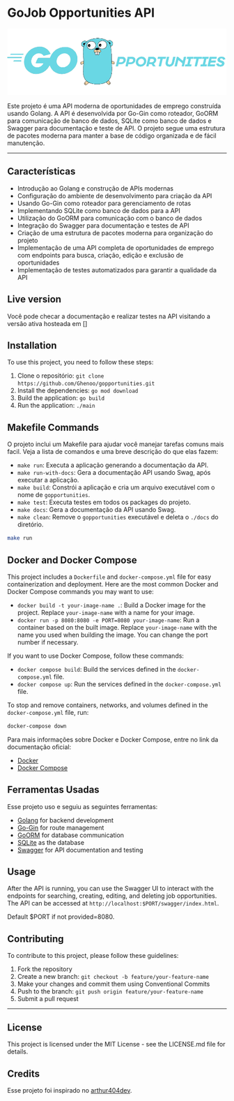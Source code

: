 # GoJob Opportunities API

<p align="center">
  <img src="./assets/gopportunities.png" alt="GoJob Header">
</p>

Este projeto é uma API moderna de oportunidades de emprego construída usando Golang. A API é desenvolvida por Go-Gin como roteador, GoORM para comunicação de banco de dados, SQLite como banco de dados e Swagger para documentação e teste de API. O projeto segue uma estrutura de pacotes moderna para manter a base de código organizada e de fácil manutenção.

---

## Características

- Introdução ao Golang e construção de APIs modernas
- Configuração do ambiente de desenvolvimento para criação da API
- Usando Go-Gin como roteador para gerenciamento de rotas
- Implementando SQLite como banco de dados para a API
- Utilização do GoORM para comunicação com o banco de dados
- Integração do Swagger para documentação e testes de API
- Criação de uma estrutura de pacotes moderna para organização do projeto
- Implementação de uma API completa de oportunidades de emprego com endpoints para busca, criação, edição e exclusão de oportunidades
- Implementação de testes automatizados para garantir a qualidade da API

## Live version

Você pode checar a documentação e realizar testes na API visitando a versão ativa hosteada em []

## Installation

To use this project, you need to follow these steps:

1. Clone o repositório: `git clone https://github.com/Ghenoo/gopportunities.git`
2. Install the dependencies: `go mod download`
3. Build the application: `go build`
4. Run the application: `./main`


## Makefile Commands

O projeto inclui um Makefile para ajudar você manejar tarefas comuns mais facil. Veja a lista de comandos e uma breve descrição do que elas fazem:

- `make run`: Executa a aplicação generando a documentação da API.
- `make run-with-docs`: Gera a documentação API usando Swag, após executar a aplicação.
- `make build`: Constrói a aplicação e cria um arquivo executável com o nome de `gopportunities`.
- `make test`: Executa testes em todos os packages do projeto.
- `make docs`: Gera a documentação da API usando Swag.
- `make clean`: Remove o `gopportunities` executável e deleta o `./docs` do diretório.

```sh
make run
```

## Docker and Docker Compose

This project includes a `Dockerfile` and `docker-compose.yml` file for easy containerization and deployment. Here are the most common Docker and Docker Compose commands you may want to use:

- `docker build -t your-image-name .`: Build a Docker image for the project. Replace `your-image-name` with a name for your image.
- `docker run -p 8080:8080 -e PORT=8080 your-image-name`: Run a container based on the built image. Replace `your-image-name` with the name you used when building the image. You can change the port number if necessary.

If you want to use Docker Compose, follow these commands:

- `docker compose build`: Build the services defined in the `docker-compose.yml` file.
- `docker compose up`: Run the services defined in the `docker-compose.yml` file.

To stop and remove containers, networks, and volumes defined in the `docker-compose.yml` file, run:

```sh
docker-compose down
```

Para mais informações sobre Docker e Docker Compose, entre no link da documentação oficial:

- [Docker](https://docs.docker.com/)
- [Docker Compose](https://docs.docker.com/compose/)

## Ferramentas Usadas

Esse projeto uso e seguiu as seguintes ferramentas:

- [Golang](https://golang.org/) for backend development
- [Go-Gin](https://github.com/gin-gonic/gin) for route management
- [GoORM](https://gorm.io/) for database communication
- [SQLite](https://www.sqlite.org/index.html) as the database
- [Swagger](https://swagger.io/) for API documentation and testing

## Usage

After the API is running, you can use the Swagger UI to interact with the endpoints for searching, creating, editing, and deleting job opportunities. The API can be accessed at `http://localhost:$PORT/swagger/index.html`.

Default $PORT if not provided=8080.

## Contributing

To contribute to this project, please follow these guidelines:

1. Fork the repository
2. Create a new branch: `git checkout -b feature/your-feature-name`
3. Make your changes and commit them using Conventional Commits
4. Push to the branch: `git push origin feature/your-feature-name`
5. Submit a pull request

---

## License

This project is licensed under the MIT License - see the LICENSE.md file for details.

## Credits

Esse projeto foi inspirado no [arthur404dev](https://github.com/arthur404dev).